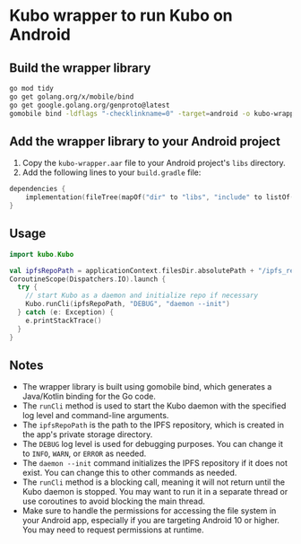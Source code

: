 # Kubo wrapper to run Kubo on Android

## Build the wrapper library

```bash
go mod tidy 
go get golang.org/x/mobile/bind 
go get google.golang.org/genproto@latest
gomobile bind -ldflags "-checklinkname=0" -target=android -o kubo-wrapper.aar ./wrapper
```
## Add the wrapper library to your Android project
1. Copy the `kubo-wrapper.aar` file to your Android project's `libs` directory.
2. Add the following lines to your `build.gradle` file:

```Kotlin
dependencies {
    implementation(fileTree(mapOf("dir" to "libs", "include" to listOf("*.aar"))))
}
```

## Usage

```Kotlin
import kubo.Kubo

val ipfsRepoPath = applicationContext.filesDir.absolutePath + "/ipfs_repo"
CoroutineScope(Dispatchers.IO).launch {
  try {
    // start Kubo as a daemon and initialize repo if necessary
    Kubo.runCli(ipfsRepoPath, "DEBUG", "daemon --init")
  } catch (e: Exception) {
    e.printStackTrace()
  }
}
```

## Notes

- The wrapper library is built using gomobile bind, which generates a Java/Kotlin binding for the Go code.
- The `runCli` method is used to start the Kubo daemon with the specified log level and command-line arguments.
- The `ipfsRepoPath` is the path to the IPFS repository, which is created in the app's private storage directory.
- The `DEBUG` log level is used for debugging purposes. You can change it to `INFO`, `WARN`, or `ERROR` as needed.
- The `daemon --init` command initializes the IPFS repository if it does not exist. You can change this to other commands as needed.
- The `runCli` method is a blocking call, meaning it will not return until the Kubo daemon is stopped. You may want to run it in a separate thread or use coroutines to avoid blocking the main thread.
- Make sure to handle the permissions for accessing the file system in your Android app, especially if you are targeting Android 10 or higher. You may need to request permissions at runtime.

